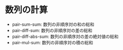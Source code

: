 # 数列の計算

- pair-sum-sum: 数列の非順序対の和の総和
- pair-diff-sum: 数列の非順序対の差の総和
- pair-diff-abs-sum: 数列の非順序対の差の絶対値の総和
- pair-mul-sum: 数列の非順序対の積の総和
